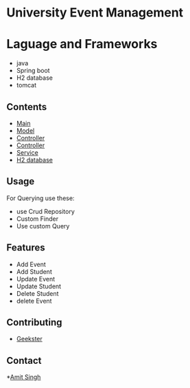 # University Event Management

# Laguage and Frameworks
 * java
 * Spring boot
 * H2 database
 * tomcat

## Contents

- [Main](#main)
- [Model](#Model)
- [Controller](#Controller)
- [Controller](#Controller)
- [Service](#Service)
- [H2 database](#H2database)


## Usage

For Querying use these:
* use Crud Repository
* Custom Finder
* Use custom Query 


## Features

* Add Event
* Add Student
* Update Event
* Update Student
* Delete Student
* delete Event

## Contributing

- [Geekster](#class.geekster.in)


## Contact

*[Amit Singh](#amintinfotech485@gmail.com)

